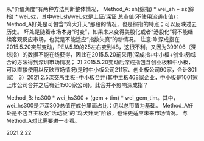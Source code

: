从“价值角度”有两种方法判断整体情况，
Method_A: sh(综指) * wei_sh + sz(综指) * wei_sz，其中wei_sh/wei_sz是上证/深证 总市值(不使用流通市值)； Method_A好处是可包含"鸡犬升天"那段的情况，也是综指的特点；可以反映过去历史。
          坏处是随着市场本身“时变”，如果未来变得美股化或者“港股化”将不能继续客观反应市场，也就是不能适应“指数失真”的新情况。
注意:1) 深成指在2015.5.20突然变动，PE从5.19的25左右变到48，这很不利。又因为399106（深综指）的数据不能在线获得，因此在2015.5.20前采用(深成指+中小板+创业板)综合的方法得到深圳市场情况；
    2) 2015.5.20变动后深成指包含创业板和中小板，可以直接使用以反映市场情况(是时中小板公司211家、创业板公司90家，合计301家）
    3）2021.2.5深交所主板+中小板合并(其中主板468家企业，中小板是1001家上市公司合并之后有近1500家公司)。此合并不影响深成指？
    
Method_B: hs300 * wei_hs300 + (gem + tim) * wei_gem_tim。其中， wei_hs300是沪深300总值在成分里面占比；仍以总市值为基础。 Method_A好处是不包含主板及“活动板”的“鸡犬升天”阶段，也许更适应未来市场情况。
          与Method_A对比需要进一步看。
          
2021.2.22
